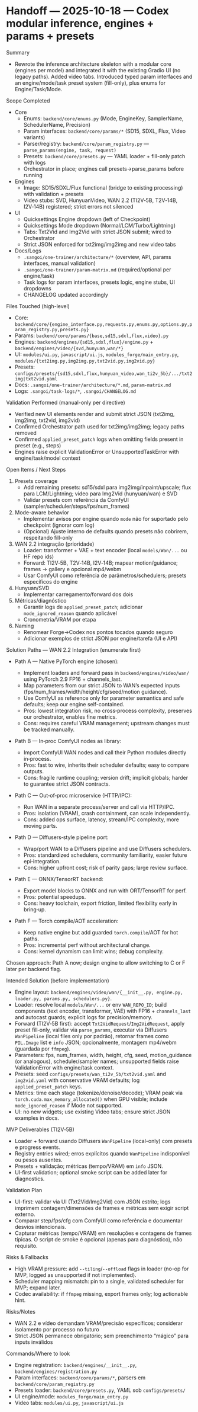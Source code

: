  # Handoff — 2025-10-18 — Codex modular inference, engines + params + presets

 Summary
 - Rewrote the inference architecture skeleton with a modular core (engines per model) and integrated it with the existing Gradio UI (no legacy paths). Added video tabs. Introduced typed param interfaces and an engine/mode/task preset system (fill-only), plus enums for Engine/Task/Mode.

 Scope Completed
 - Core
   - Enums: `backend/core/enums.py` (Mode, EngineKey, SamplerName, SchedulerName, Precision)
   - Param interfaces: `backend/core/params/*` (SD15, SDXL, Flux, Video variants)
   - Parser/registry: `backend/core/param_registry.py` — `parse_params(engine, task, request)`
   - Presets: `backend/core/presets.py` — YAML loader + fill-only patch with logs
   - Orchestrator in place; engines call presets->parse_params before running
 - Engines
   - Image: SD15/SDXL/Flux functional (bridge to existing processing) with validation + presets
   - Video stubs: SVD, HunyuanVideo, WAN 2.2 (TI2V‑5B, T2V‑14B, I2V‑14B) registered; strict errors not silenced
 - UI
   - Quicksettings Engine dropdown (left of Checkpoint)
   - Quicksettings Mode dropdown (Normal/LCM/Turbo/Lightning)
   - Tabs: Txt2Vid and Img2Vid with strict JSON submit; wired to Orchestrator
   - Strict JSON enforced for txt2img/img2img and new video tabs
 - Docs/Logs
   - `.sangoi/one-trainer/architecture/*` (overview, API, params interfaces, manual validation)
   - `.sangoi/one-trainer/param-matrix.md` (required/optional per engine/task)
   - Task logs for param interfaces, presets logic, engine stubs, UI dropdowns
   - CHANGELOG updated accordingly

 Files Touched (high-level)
 - Core: `backend/core/{engine_interface.py,requests.py,enums.py,options.py,param_registry.py,presets.py}`
 - Params: `backend/core/params/{base,sd15,sdxl,flux,video}.py`
 - Engines: `backend/engines/{sd15,sdxl,flux}/engine.py` + `backend/engines/video/{svd,hunyuan,wan/*}`
 - UI: `modules/ui.py`, `javascript/ui.js`, `modules_forge/main_entry.py`, `modules/{txt2img.py,img2img.py,txt2vid.py,img2vid.py}`
 - Presets: `configs/presets/{sd15,sdxl,flux,hunyuan_video,wan_ti2v_5b}/.../txt2img|txt2vid.yaml`
 - Docs: `.sangoi/one-trainer/architecture/*.md`, `param-matrix.md`
 - Logs: `.sangoi/task-logs/*`, `.sangoi/CHANGELOG.md`

 Validation Performed (manual-only per directive)
 - Verified new UI elements render and submit strict JSON (txt2img, img2img, txt2vid, img2vid)
 - Confirmed Orchestrator path used for txt2img/img2img; legacy paths removed
 - Confirmed `applied_preset_patch` logs when omitting fields present in preset (e.g., steps)
 - Engines raise explicit ValidationError or UnsupportedTaskError with engine/task/model context

Open Items / Next Steps
 1) Presets coverage
    - Add remaining presets: sd15/sdxl para img2img/inpaint/upscale; flux para LCM/Lightning; vídeo para Img2Vid (hunyuan/wan) e SVD
    - Validar presets com referência da ComfyUI (sampler/scheduler/steps/fps/num_frames)
 2) Mode-aware behavior
    - Implementar avisos por engine quando `mode` não for suportado pelo checkpoint (ignorar com log)
    - (Opcional) Ajuste interno de defaults quando presets não cobrirem, respeitando fill-only
 3) WAN 2.2 integração (prioridade)
    - Loader: transformer + VAE + text encoder (local `models/Wan/...` ou HF repo ids)
    - Forward: TI2V‑5B, T2V‑14B, I2V‑14B; mapear motion/guidance; frames → gallery e opcional mp4/webm
    - Usar ComfyUI como referência de parâmetros/schedulers; presets específicos do engine
 4) Hunyuan/SVD
    - Implementar carregamento/forward dos dois
 5) Métricas/diagnóstico
    - Garantir logs de `applied_preset_patch`; adicionar `mode_ignored_reason` quando aplicável
    - Cronometria/VRAM por etapa
6) Naming
    - Renomear Forge→Codex nos pontos tocados quando seguro
    - Adicionar exemplos de strict JSON por engine/tarefa (UI e API)

Solution Paths — WAN 2.2 Integration (enumerate first)

- Path A — Native PyTorch engine (chosen):
  - Implement loaders and forward pass in `backend/engines/video/wan/` using PyTorch 2.9 FP16 + channels_last.
  - Map parameters from our strict JSON to WAN’s expected inputs (fps/num_frames/width/height/cfg/seed/motion guidance).
  - Use ComfyUI as reference only for parameter semantics and safe defaults; keep our engine self-contained.
  - Pros: lowest integration risk, no cross‑process complexity, preserves our orchestrator, enables fine metrics.
  - Cons: requires careful VRAM management; upstream changes must be tracked manually.

- Path B — In‑proc ComfyUI nodes as library:
  - Import ComfyUI WAN nodes and call their Python modules directly in‑process.
  - Pros: fast to wire, inherits their scheduler defaults; easy to compare outputs.
  - Cons: fragile runtime coupling; version drift; implicit globals; harder to guarantee strict JSON contracts.

- Path C — Out‑of‑proc microservice (HTTP/IPC):
  - Run WAN in a separate process/server and call via HTTP/IPC.
  - Pros: isolation (VRAM), crash containment, can scale independently.
  - Cons: added ops surface, latency, stream/IPC complexity, more moving parts.

- Path D — Diffusers‑style pipeline port:
  - Wrap/port WAN to a Diffusers pipeline and use Diffusers schedulers.
  - Pros: standardized schedulers, community familiarity, easier future epi‑integration.
  - Cons: higher upfront cost; risk of parity gaps; large review surface.

- Path E — ONNX/TensorRT backend:
  - Export model blocks to ONNX and run with ORT/TensorRT for perf.
  - Pros: potential speedups.
  - Cons: heavy toolchain, export friction, limited flexibility early in bring‑up.

- Path F — Torch compile/AOT acceleration:
  - Keep native engine but add guarded `torch.compile`/AOT for hot paths.
  - Pros: incremental perf without architectural change.
  - Cons: kernel dynamism can limit wins; debug complexity.

Chosen approach: Path A now; design engine to allow switching to C or F later per backend flag.

Intended Solution (before implementation)

- Engine layout: `backend/engines/video/wan/{__init__.py, engine.py, loader.py, params.py, schedulers.py}`.
- Loader: resolve local `models/Wan/...` or env `WAN_REPO_ID`; build components (text encoder, transformer, VAE) with FP16 + `channels_last` and autocast guards; explicit logs for precision/memory.
- Forward (TI2V‑5B first): accept `Txt2VidRequest`/`Img2VidRequest`, apply preset fill‑only, validar via `parse_params`, executar via Diffusers `WanPipeline` (local files only por padrão), retornar frames como `PIL.Image` list e `info` JSON; opcionalmente, montagem mp4/webm (guardada por `ffmpeg`).
- Parameters: fps, num_frames, width, height, cfg, seed, motion_guidance (or analogous), scheduler/sampler names; unsupported fields raise ValidationError with engine/task context.
- Presets: seed `configs/presets/wan_ti2v_5b/txt2vid.yaml` and `img2vid.yaml` with conservative VRAM defaults; log `applied_preset_patch` keys.
- Metrics: time each stage (tokenize/denoise/decode); VRAM peak via `torch.cuda.max_memory_allocated()` when GPU visible; include `mode_ignored_reason` if Mode not supported.
- UI: no new widgets; use existing Video tabs; ensure strict JSON examples in docs.

MVP Deliverables (TI2V‑5B)

- Loader + forward usando Diffusers `WanPipeline` (local-only) com presets e progress events.
- Registry entries wired; erros explícitos quando `WanPipeline` indisponível ou pesos ausentes.
- Presets + validação; métricas (tempo/VRAM) em `info` JSON.
- UI‑first validation; optional smoke script can be added later for diagnostics.

Validation Plan

- UI-first: validar via UI (Txt2Vid/Img2Vid) com JSON estrito; logs imprimem contagem/dimensões de frames e métricas sem exigir script externo.
- Comparar step/fps/cfg com ComfyUI como referência e documentar desvios intencionais.
- Capturar métricas (tempo/VRAM) em resoluções e contagens de frames típicas. O script de smoke é opcional (apenas para diagnóstico), não requisito.

Risks & Fallbacks

- High VRAM pressure: add `--tiling`/`--offload` flags in loader (no-op for MVP, logged as unsupported if not implemented).
- Scheduler mapping mismatch: pin to a single, validated scheduler for MVP; expand later.
- Codec availability: if `ffmpeg` missing, export frames only; log actionable hint.

 Risks/Notes
 - WAN 2.2 e vídeo demandam VRAM/precisão específicos; considerar isolamento por processo no futuro
 - Strict JSON permanece obrigatório; sem preenchimento “mágico” para inputs inválidos

 Commands/Where to look
 - Engine registration: `backend/engines/__init__.py`, `backend/engines/registration.py`
 - Param interfaces: `backend/core/params/*`, parsers em `backend/core/param_registry.py`
 - Presets loader: `backend/core/presets.py`, YAML sob `configs/presets/`
 - UI engine/mode: `modules_forge/main_entry.py`
 - Video tabs: `modules/ui.py`, `javascript/ui.js`
